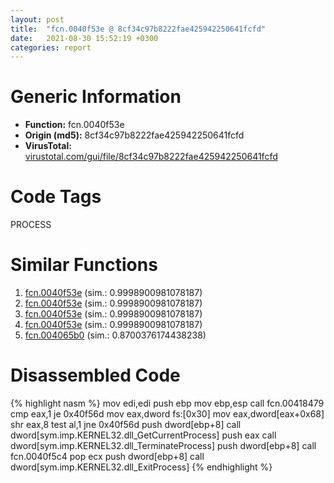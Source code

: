 ```yaml
---
layout: post
title:  "fcn.0040f53e @ 8cf34c97b8222fae425942250641fcfd"
date:   2021-08-30 15:52:19 +0300
categories: report
---
```


# Generic Information
- **Function:** fcn.0040f53e
- **Origin (md5):** 8cf34c97b8222fae425942250641fcfd
- **VirusTotal:** [virustotal.com/gui/file/8cf34c97b8222fae425942250641fcfd][virustotal_ref]

# Code Tags
<span class="tag" id="PROCESS">PROCESS</span>


# Similar Functions

1. [fcn.0040f53e][similar_1_ref] (sim.: 0.9998900981078187)
2. [fcn.0040f53e][similar_2_ref] (sim.: 0.9998900981078187)
3. [fcn.0040f53e][similar_3_ref] (sim.: 0.9998900981078187)
4. [fcn.0040f53e][similar_4_ref] (sim.: 0.9998900981078187)
5. [fcn.004065b0][similar_5_ref] (sim.: 0.8700376174438238)


# Disassembled Code

{% highlight nasm %}
mov edi,edi
push ebp
mov ebp,esp
call fcn.00418479
cmp eax,1
je 0x40f56d
mov eax,dword fs:[0x30]
mov eax,dword[eax+0x68]
shr eax,8
test al,1
jne 0x40f56d
push dword[ebp+8]
call dword[sym.imp.KERNEL32.dll_GetCurrentProcess]
push eax
call dword[sym.imp.KERNEL32.dll_TerminateProcess]
push dword[ebp+8]
call fcn.0040f5c4
pop ecx
push dword[ebp+8]
call dword[sym.imp.KERNEL32.dll_ExitProcess]
{% endhighlight %}


[similar_1_ref]: /report/fcn.0040f53e@392603f57220d3cbcf6b89fd2a3b66d1
[similar_2_ref]: /report/fcn.0040f53e@14618ef6ca36984f994ab39b0c0ac7d8
[similar_3_ref]: /report/fcn.0040f53e@ce89505d1998cb8719c6ac390eeeb98e
[similar_4_ref]: /report/fcn.0040f53e@c580a609eb25f8d013062497944743a2
[similar_5_ref]: /report/fcn.004065b0@03a5d7e745838b7e7a4c7d09dcb64e60
[virustotal_ref]: https://www.virustotal.com/gui/file/8cf34c97b8222fae425942250641fcfd